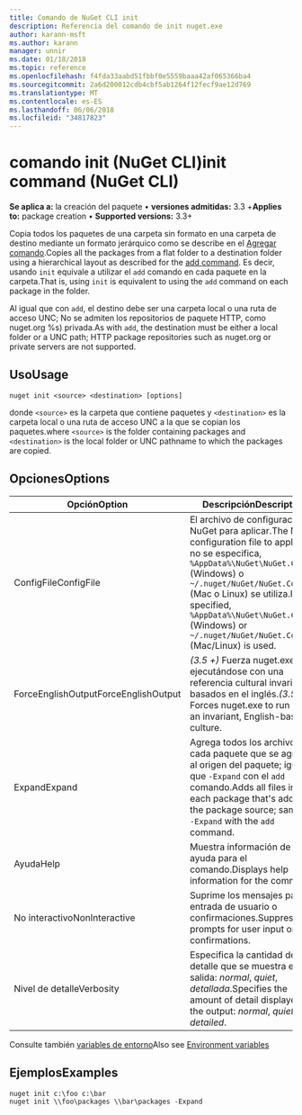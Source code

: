 ```yaml
---
title: Comando de NuGet CLI init
description: Referencia del comando de init nuget.exe
author: karann-msft
ms.author: karann
manager: unnir
ms.date: 01/18/2018
ms.topic: reference
ms.openlocfilehash: f4fda33aabd51fbbf0e5559baaa42af065366ba4
ms.sourcegitcommit: 2a6d200012cdb4cbf5ab1264f12fecf9ae12d769
ms.translationtype: MT
ms.contentlocale: es-ES
ms.lasthandoff: 06/06/2018
ms.locfileid: "34817823"
---
```

# <a name="init-command-nuget-cli"></a><span data-ttu-id="fe288-103">comando init (NuGet CLI)</span><span class="sxs-lookup"><span data-stu-id="fe288-103">init command (NuGet CLI)</span></span>

<span data-ttu-id="fe288-104">**Se aplica a:** la creación del paquete &bullet; **versiones admitidas:** 3.3 +</span><span class="sxs-lookup"><span data-stu-id="fe288-104">**Applies to:** package creation &bullet; **Supported versions:** 3.3+</span></span>

<span data-ttu-id="fe288-105">Copia todos los paquetes de una carpeta sin formato en una carpeta de destino mediante un formato jerárquico como se describe en el [Agregar comando](cli-ref-add.md).</span><span class="sxs-lookup"><span data-stu-id="fe288-105">Copies all the packages from a flat folder to a destination folder using a hierarchical layout as described for the [add command](cli-ref-add.md).</span></span> <span data-ttu-id="fe288-106">Es decir, usando `init` equivale a utilizar el `add` comando en cada paquete en la carpeta.</span><span class="sxs-lookup"><span data-stu-id="fe288-106">That is, using `init` is equivalent to using the `add` command on each package in the folder.</span></span>

<span data-ttu-id="fe288-107">Al igual que con `add`, el destino debe ser una carpeta local o una ruta de acceso UNC; No se admiten los repositorios de paquete HTTP, como nuget.org %s) privada.</span><span class="sxs-lookup"><span data-stu-id="fe288-107">As with `add`, the destination must be either a local folder or a UNC path; HTTP package repositories such as nuget.org or private servers are not supported.</span></span>

## <a name="usage"></a><span data-ttu-id="fe288-108">Uso</span><span class="sxs-lookup"><span data-stu-id="fe288-108">Usage</span></span>

```cli
nuget init <source> <destination> [options]
```

<span data-ttu-id="fe288-109">donde `<source>` es la carpeta que contiene paquetes y `<destination>` es la carpeta local o una ruta de acceso UNC a la que se copian los paquetes.</span><span class="sxs-lookup"><span data-stu-id="fe288-109">where `<source>` is the folder containing packages and `<destination>` is the local folder or UNC pathname to which the packages are copied.</span></span>

## <a name="options"></a><span data-ttu-id="fe288-110">Opciones</span><span class="sxs-lookup"><span data-stu-id="fe288-110">Options</span></span>

| <span data-ttu-id="fe288-111">Opción</span><span class="sxs-lookup"><span data-stu-id="fe288-111">Option</span></span> | <span data-ttu-id="fe288-112">Descripción</span><span class="sxs-lookup"><span data-stu-id="fe288-112">Description</span></span> |
| --- | --- |
| <span data-ttu-id="fe288-113">ConfigFile</span><span class="sxs-lookup"><span data-stu-id="fe288-113">ConfigFile</span></span> | <span data-ttu-id="fe288-114">El archivo de configuración de NuGet para aplicar.</span><span class="sxs-lookup"><span data-stu-id="fe288-114">The NuGet configuration file to apply.</span></span> <span data-ttu-id="fe288-115">Si no se especifica, `%AppData%\NuGet\NuGet.Config` (Windows) o `~/.nuget/NuGet/NuGet.Config` (Mac o Linux) se utiliza.</span><span class="sxs-lookup"><span data-stu-id="fe288-115">If not specified, `%AppData%\NuGet\NuGet.Config` (Windows) or `~/.nuget/NuGet/NuGet.Config` (Mac/Linux) is used.</span></span>|
| <span data-ttu-id="fe288-116">ForceEnglishOutput</span><span class="sxs-lookup"><span data-stu-id="fe288-116">ForceEnglishOutput</span></span> | <span data-ttu-id="fe288-117">*(3.5 +)*  Fuerza nuget.exe ejecutándose con una referencia cultural invariable, basados en el inglés.</span><span class="sxs-lookup"><span data-stu-id="fe288-117">*(3.5+)* Forces nuget.exe to run using an invariant, English-based culture.</span></span> |
| <span data-ttu-id="fe288-118">Expand</span><span class="sxs-lookup"><span data-stu-id="fe288-118">Expand</span></span> | <span data-ttu-id="fe288-119">Agrega todos los archivos de cada paquete que se agrega al origen del paquete; igual que `-Expand` con el `add` comando.</span><span class="sxs-lookup"><span data-stu-id="fe288-119">Adds all files in each package that's added to the package source; same as `-Expand` with the `add` command.</span></span> |
| <span data-ttu-id="fe288-120">Ayuda</span><span class="sxs-lookup"><span data-stu-id="fe288-120">Help</span></span> | <span data-ttu-id="fe288-121">Muestra información de ayuda para el comando.</span><span class="sxs-lookup"><span data-stu-id="fe288-121">Displays help information for the command.</span></span> |
| <span data-ttu-id="fe288-122">No interactivo</span><span class="sxs-lookup"><span data-stu-id="fe288-122">NonInteractive</span></span> | <span data-ttu-id="fe288-123">Suprime los mensajes para la entrada de usuario o confirmaciones.</span><span class="sxs-lookup"><span data-stu-id="fe288-123">Suppresses prompts for user input or confirmations.</span></span> |
| <span data-ttu-id="fe288-124">Nivel de detalle</span><span class="sxs-lookup"><span data-stu-id="fe288-124">Verbosity</span></span> | <span data-ttu-id="fe288-125">Especifica la cantidad de detalle que se muestra en la salida: *normal*, *quiet*, *detallada*.</span><span class="sxs-lookup"><span data-stu-id="fe288-125">Specifies the amount of detail displayed in the output: *normal*, *quiet*, *detailed*.</span></span> |

<span data-ttu-id="fe288-126">Consulte también [variables de entorno](cli-ref-environment-variables.md)</span><span class="sxs-lookup"><span data-stu-id="fe288-126">Also see [Environment variables](cli-ref-environment-variables.md)</span></span>

## <a name="examples"></a><span data-ttu-id="fe288-127">Ejemplos</span><span class="sxs-lookup"><span data-stu-id="fe288-127">Examples</span></span>

```cli
nuget init c:\foo c:\bar
nuget init \\foo\packages \\bar\packages -Expand
```
